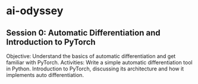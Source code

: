 # ai-odyssey

## Session 0: Automatic Differentiation and Introduction to PyTorch

Objective: Understand the basics of automatic differentiation and get familiar with PyTorch.
Activities: Write a simple automatic differentiation tool in Python. Introduction to PyTorch, discussing its architecture and how it implements auto differentiation.
